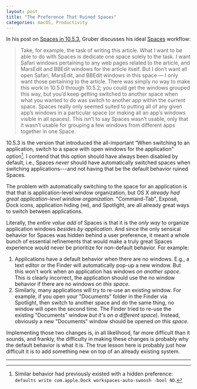 ```yaml
---
layout: post
title: "The Preference That Ruined Spaces"
categories: macOS, Productivity
---
```


In his post on [Spaces in 10.5.3](https://daringfireball.net/2008/05/spaces), Gruber discusses his ideal [Spaces](https://en.wikipedia.org/wiki/Spaces_(software)) workflow:

> Take, for example, the task of writing this article. What I want to be able to do with Spaces is dedicate one space solely to the task. I want Safari windows pertaining to any web pages related to the article, and MarsEdit and BBEdit windows for the article itself. But I don’t want all open Safari, MarsEdit, and BBEdit windows in this space — I only want those pertaining to the article. There was simply no way to make this work in 10.5.0 through 10.5.2; you could get the windows grouped this way, but you’d keep getting switched to another space when what you wanted to do was switch to another app within the current space. Spaces really only seemed suited to putting all of any given app’s windows in a particular space (or making all an app’s windows visible in all spaces). This isn’t to say Spaces wasn’t usable, only that it wasn’t usable for grouping a few windows from different apps together in one Space.

10.5.3 is the version that introduced the all-important “When switching to an application, switch to a space with open windows for the application” option[^defaults]. I contend that this option should have always been disabled by default, i.e., Spaces *never* should have automatically switched spaces when switching  applications---and not having that be the default behavior ruined Spaces.

The problem with automatically switching to the space for an application is that that is application-level window organization, but OS X *already had great application-level window organization*. "Command-Tab", Exposé, Dock icons, application hiding (`⌘H`), and Spotlight, are all already great ways to switch between applications.

Literally, the *entire value add* of Spaces is that it is the *only way* to organize application windows *besides by application*. And since the only sensical behavior for Spaces was hidden behind a user preference, it meant a whole bunch of essential refinements that would make a truly great Spaces experience would never be prioritize for non-default behavior. For example:

1. Applications have a default behavior when there are no windows. E.g., a text editor or the Finder will automatically pop-up a new window. But this won't work when an application has windows *on another space*. This is clearly incorrect, the application should use the no window behavior if there are no windows *on this space*.
2. Similarly, many applications will try to re-use an existing window. For example, if you open your "Documents" folder in the Finder via Spotlight, then switch to another space and do the same thing, no window will open the second time. The Finder tried to re-use the existing "Documents" window *but it's on a different space*). Instead, obviously a new "Documents" window should be opened *on this space*.

Implementing those two changes is, in all likelihood, far more difficult than it sounds, and frankly, the difficulty in making these changes is probably why the default behavior is what it is. The true lesson here is probably just how difficult it is to add something new on top of an already existing system.

* * *

[^defaults]: Similar behavior had previously existed with a hidden preference: `defaults write com.apple.Dock workspaces-auto-swoosh -bool NO`.